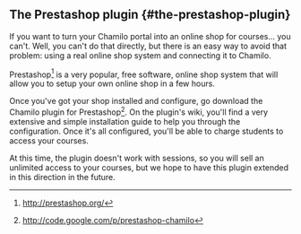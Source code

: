 ## The Prestashop plugin {#the-prestashop-plugin}

If you want to turn your Chamilo portal into an online shop for courses... you can&#039;t. Well, you can&#039;t do that directly, but there is an easy way to avoid that problem: using a real online shop system and connecting it to Chamilo.

Prestashop[^20] is a very popular, free software, online shop system that will allow you to setup your own online shop in a few hours.

Once you&#039;ve got your shop installed and configure, go download the Chamilo plugin for Prestashop[^21]. On the plugin&#039;s wiki, you&#039;ll find a very extensive and simple installation guide to help you through the configuration. Once it&#039;s all configured, you&#039;ll be able to charge students to access your courses.

At this time, the plugin doesn&#039;t work with sessions, so you will sell an unlimited access to your courses, but we hope to have this plugin extended in this direction in the future.

[^20]: http://prestashop.org/

[^21]: http://code.google.com/p/prestashop-chamilo